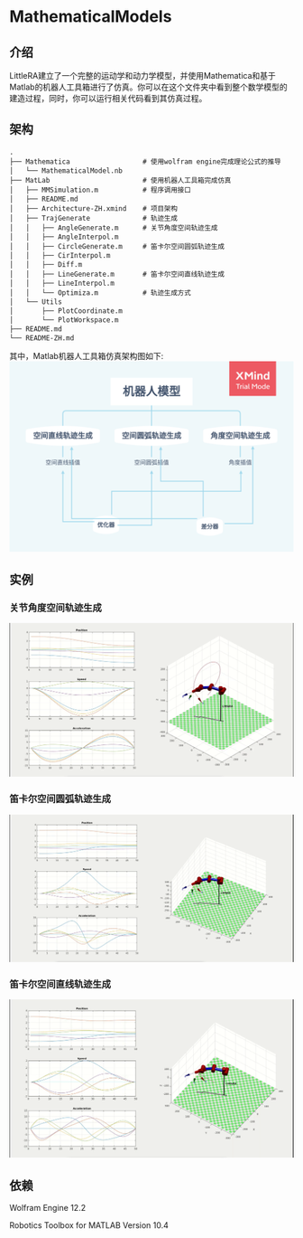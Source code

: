 # MathematicalModels
## 介绍
LittleRA建立了一个完整的运动学和动力学模型，并使用Mathematica和基于Matlab的机器人工具箱进行了仿真。你可以在这个文件夹中看到整个数学模型的建造过程，同时，你可以运行相关代码看到其仿真过程。

## 架构

```
.
├── Mathematica                  # 使用wolfram engine完成理论公式的推导
│   └── MathematicalModel.nb
├── MatLab                       # 使用机器人工具箱完成仿真
│   ├── MMSimulation.m           # 程序调用接口
│   ├── README.md
│   ├── Architecture-ZH.xmind    # 项目架构
│   ├── TrajGenerate             # 轨迹生成
│   │   ├── AngleGenerate.m      # 关节角度空间轨迹生成
│   │   ├── AngleInterpol.m
│   │   ├── CircleGenerate.m     # 笛卡尔空间圆弧轨迹生成
│   │   ├── CirInterpol.m
│   │   ├── Diff.m
│   │   ├── LineGenerate.m       # 笛卡尔空间直线轨迹生成
│   │   ├── LineInterpol.m
│   │   └── Optimiza.m           # 轨迹生成方式
│   └── Utils
│       ├── PlotCoordinate.m
│       └── PlotWorkspace.m
├── README.md
└── README-ZH.md
```
其中，Matlab机器人工具箱仿真架构图如下:
![Architecture](./MatLab/Docs/Architecture-ZH.png)

## 实例
### 关节角度空间轨迹生成 
![AngleGenerate](../Docs/Pictures/AngleGenerate.gif)

### 笛卡尔空间圆弧轨迹生成
![CircleGenerate](../Docs/Pictures/CircleGenerate.gif)

### 笛卡尔空间直线轨迹生成
![LineGenerate](../Docs/Pictures/LineGenerate.gif)

## 依赖
Wolfram Engine 12.2

Robotics Toolbox for MATLAB                           Version 10.4    
